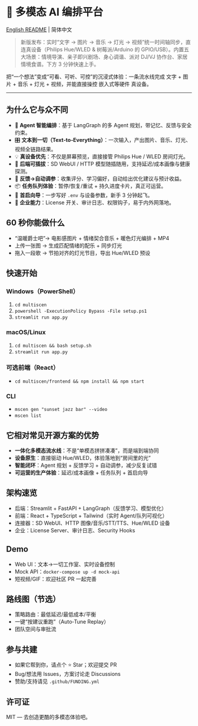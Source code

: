 # 🌟 多模态 AI 编排平台

[English README](README.md) | 简体中文

> 新版发布：实时“文字 → 图片 → 音乐 → 灯光 → 视频”统一时间轴同步，直连真设备（Philips Hue/WLED & 树莓派/Arduino 的 GPIO/USB）。内置五大场景：情境导演、亲子即兴剧场、身心调谐、派对 DJ/VJ 协作台、家居情境食谱。下方 3 分钟快速上手。

把“一个想法”变成“可看、可听、可控”的沉浸式体验：一条流水线完成 文字 + 图片 + 音乐 + 灯光 + 视频，并能直接操控 嵌入式等硬件 真设备。

---

## 为什么它与众不同

- 🧠 **Agent 智能编排**：基于 LangGraph 的多 Agent 规划，带记忆、反馈与安全约束。
- 🎛️ **文本到一切（Text‑to‑Everything）**：一次输入，产出图片、音乐、灯光、视频全链路结果。
- 💡 **真设备优先**：不仅是屏幕预览，直接接管 Philips Hue / WLED 房间灯光。
- 🔌 **后端可插拔**：SD WebUI / HTTP 模型随插随用，支持延迟/成本画像与健康探测。
- 🧪 **反馈→自动调参**：收集评分、学习偏好，自动给出优化建议与预计收益。
- 📦 **任务队列体验**：暂停/恢复/重试 + 持久进度卡片，真正可运营。
- 🧭 **首启向导**：一步写好 `.env` 与设备参数，新手 3 分钟起飞。
- 🏢 **企业能力**：License 开关、审计日志、权限钩子，易于内外网落地。

## 60 秒你能做什么

- “温暖爵士吧”→ 电影感图片 + 情绪契合音乐 + 暖色灯光编排 + MP4
- 上传一张图 → 生成匹配情绪的配乐 + 同步灯光
- 拖入一段歌 → 节拍对齐的灯光节目，导出 Hue/WLED 预设

## 快速开始

### Windows（PowerShell）
1. `cd multiscen`
2. `powershell -ExecutionPolicy Bypass -File setup.ps1`
3. `streamlit run app.py`

### macOS/Linux
1. `cd multiscen && bash setup.sh`
2. `streamlit run app.py`

### 可选前端（React）
- `cd multiscen/frontend && npm install && npm start`

### CLI
- `mscen gen "sunset jazz bar" --video`
- `mscen list`

## 它相对常见开源方案的优势

- **一体化多模态流水线**：不是“单模态拼拼凑凑”，而是端到端协同
- **设备原生**：直接驱动 Hue/WLED，体验落地到“房间里的光”
- **智能闭环**：Agent 规划 + 反馈学习 + 自动调参，减少反复试错
- **可运营的生产体验**：延迟/成本画像 + 任务队列 + 首启向导

## 架构速览

- 后端：Streamlit + FastAPI + LangGraph（反馈学习、模型优化）
- 前端：React + TypeScript + Tailwind（实时 Agent/队列可视化）
- 连接器：SD WebUI、HTTP 图像/音乐/STT/TTS、Hue/WLED 设备
- 企业：License Server、审计日志、Security Hooks

## Demo

- Web UI：文本→一切工作室、实时设备控制
- Mock API：`docker-compose up -d mock-api`
- 短视频/GIF：欢迎社区 PR 一起完善

## 路线图（节选）

- 策略路由：最低延迟/最低成本/平衡
- 一键“按建议重跑”（Auto‑Tune Replay）
- 团队空间与审批流

## 参与共建

- 如果它帮到你，请点个 ⭐ Star；欢迎提交 PR
- Bug/想法用 Issues，方案讨论走 Discussions
- 赞助/支持请见 `.github/FUNDING.yml`

## 许可证

MIT — 去创造更酷的多模态体验吧。 